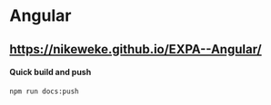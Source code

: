 # Angular
## https://nikeweke.github.io/EXPA--Angular/

#### Quick build and push
```
npm run docs:push
```

